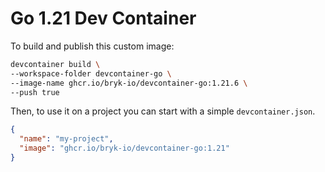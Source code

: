 # Go 1.21 Dev Container

To build and publish this custom image:

```bash
devcontainer build \
--workspace-folder devcontainer-go \
--image-name ghcr.io/bryk-io/devcontainer-go:1.21.6 \
--push true
```

Then, to use it on a project you can start with a simple `devcontainer.json`.

```json
{
  "name": "my-project",
  "image": "ghcr.io/bryk-io/devcontainer-go:1.21"
}
```
